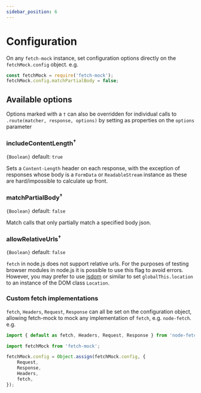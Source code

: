 ```yaml
---
sidebar_position: 6
---
```


# Configuration

On any `fetch-mock` instance, set configuration options directly on the `fetchMock.config` object. e.g.

```js
const fetchMock = require('fetch-mock');
fetchMock.config.matchPartialBody = false;
```

## Available options

Options marked with a `†` can also be overridden for individual calls to `.route(matcher, response, options)` by setting as properties on the `options` parameter

### includeContentLength<sup>†</sup>

`{Boolean}` default: `true`

Sets a `Content-Length` header on each response, with the exception of responses whose body is a `FormData` or `ReadableStream` instance as these are hard/impossible to calculate up front.

### matchPartialBody<sup>†</sup>

`{Boolean}` default: `false`

Match calls that only partially match a specified body json. 

### allowRelativeUrls<sup>†</sup>

`{Boolean}` default: `false`

`fetch` in node.js does not support relative urls. For the purposes of testing browser modules in node.js it is possible to use this flag to avoid errors. However, you may prefer to use [jsdom](https://www.npmjs.com/package/jsdom) or similar to set `globalThis.location` to an instance of the DOM class `Location`.

### Custom fetch implementations

`fetch`, `Headers`, `Request`, `Response` can all be set on the configuration object, allowing fetch-mock to mock any implementation of `fetch`, e.g. `node-fetch`. e.g.

```js
import { default as fetch, Headers, Request, Response } from 'node-fetch';

import fetchMock from 'fetch-mock';

fetchMock.config = Object.assign(fetchMock.config, {
	Request,
	Response,
	Headers,
	fetch,
});
```
